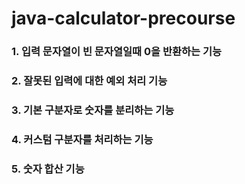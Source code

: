 # java-calculator-precourse

### 1. 입력 문자열이 빈 문자열일때 0을 반환하는 기능
### 2. 잘못된 입력에 대한 예외 처리 기능
### 3. 기본 구분자로 숫자를 분리하는 기능
### 4. 커스텀 구분자를 처리하는 기능
### 5. 숫자 합산 기능
